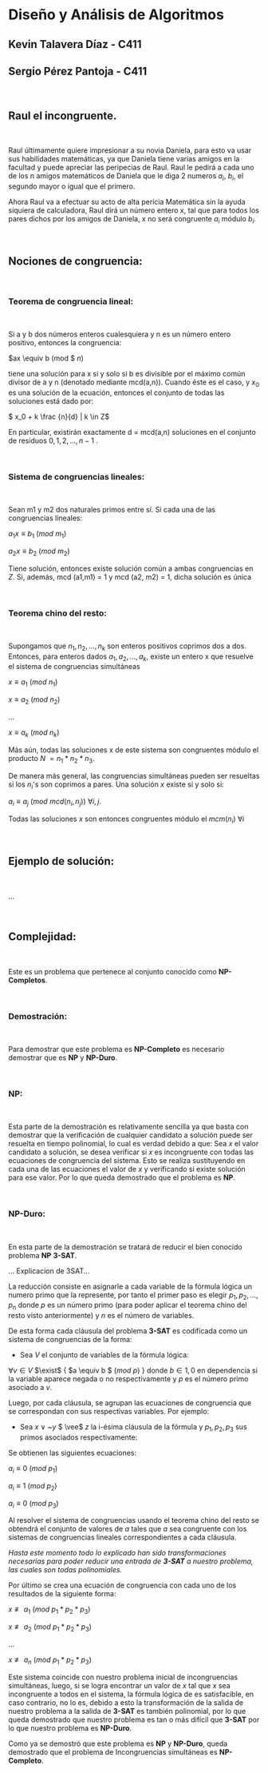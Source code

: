 # Diseño y Análisis de Algoritmos
## Kevin Talavera Díaz - C411
## Sergio Pérez Pantoja - C411

<br>

## Raul el incongruente.

<br>

Raul últimamente quiere impresionar a su novia Daniela, para esto va usar sus habilidades matemáticas, ya que Daniela tiene varias amigos en la facultad y puede apreciar las peripecias de Raul. Raul le pedirá a cada uno de los n amigos matemáticos de Daniela que le diga 2 numeros $a_i$, $b_i$, el segundo mayor o igual que el primero.

Ahora Raul va a efectuar su acto de alta pericia Matemática sin la ayuda siquiera de calculadora, Raul dirá un número entero x, tal que para todos los pares dichos por los amigos de Daniela, x no será congruente $a_i$ módulo $b_i$.

<br>

## Nociones de congruencia:

<br>

### Teorema de congruencia lineal:

<br>

Si a y b dos números enteros cualesquiera y n es un número entero positivo, entonces la congruencia: 

$ax \equiv b (mod $ $n)$

tiene una solución para x si y solo si b es divisible por el máximo común divisor de a y n (denotado mediante mcd(a,n)). Cuando éste es el caso, y $x_0$ es una solución de la ecuación, entonces el conjunto de todas las soluciones está dado por:

$ x_0 + k \frac {n}{d} | k \in Z$

En particular, existirán exactamente d = mcd(a,n) soluciones en el conjunto de residuos $0,1,2,\dots,n-1$ .

<br>

### Sistema de congruencias lineales:

<br>

Sean m1 y m2 dos naturales primos entre sí. Si cada una de las congruencias lineales:

$a_1x \equiv b_1$ ($mod$ $m_1$)

$a_2x \equiv b_2$ ($mod$ $m_2$)

Tiene solución, entonces existe solución común a ambas congruencias en  $Z$. Si, además, mcd (a1,m1) = 1 y mcd (a2, m2) = 1, dicha solución es única

<br>

### Teorema chino del resto:

<br>

Supongamos que $n_1, n_2, …, n_k$ son enteros positivos coprimos dos a dos. Entonces, para enteros dados $a_1,a_2, …, a_k$, existe un entero x que resuelve el sistema de congruencias simultáneas

$x \equiv a_1$ ($mod$ $n_1$)

$x \equiv a_2$ ($mod$ $n_2$)

$\dots$

$x \equiv a_k$ ($mod$ $n_k$)

Más aún, todas las soluciones x de este sistema son congruentes módulo el producto $N$ $= n_1 * n_2 * n_3$.

De manera más general, las congruencias simultáneas pueden ser resueltas si los $n_i$'s son coprimos a pares. Una solución $x$ existe si y solo si:

$a_i \equiv a_j$ ($mod$ $mcd(n_i, n_j)$) $\forall i, j$.

Todas las soluciones $x$ son entonces congruentes módulo el $mcm(n_i)$ $\forall i$

<br>

## Ejemplo de solución:

<br>

...

<br>

## Complejidad:

<br>

Este es un problema que pertenece al conjunto conocido como **NP-Completos**.

<br>

### Demostración:

<br>

Para demostrar que este problema es **NP-Completo** es necesario demostrar que es **NP** y **NP-Duro**.

<br>

### NP:

<br>

Esta parte de la demostración es relativamente sencilla ya que basta con demostrar que la verificación de cualquier candidato a solución puede ser resuelta en tiempo polinomial, lo cual es verdad debido a que: Sea $x$ el valor candidato a solución, se desea verificar si $x$ es incongruente con todas las ecuaciones de congruencia del sistema. Esto se realiza sustituyendo en cada una de las ecuaciones el valor de $x$ y verificando si existe solución para ese valor. Por lo que queda demostrado que el problema es **NP**.

<br>

### NP-Duro:

<br>

En esta parte de la demostración se tratará de reducir el bien conocido problema **NP** **3-SAT**.

... Explicacion de 3SAT...

La reducción consiste en asignarle a cada variable de la fórmula lógica un numero primo que la represente, por tanto el primer paso es elegir $p_1, p_2, \dots, p_n$ donde $p$ es un número primo (para poder aplicar el teorema chino del resto visto anteriormente) y $n$ es el número de variables.

De esta forma cada cláusula del problema **3-SAT** es codificada como un sistema de congruencias de la forma:

- Sea $V$ el conjunto de variables de la fórmula lógica:

$\forall v \in V$ $\exist$ { $a \equiv b $ ($mod$ $p$) } donde $b \in {1, 0}$ en dependencia si la variable aparece negada o no respectivamente y $p$ es el número primo asociado a $v$.

Luego, por cada cláusula, se agrupan las ecuaciones de congruencia que se correspondan con sus respectivas variables. Por ejemplo:

- Sea $x$ $\vee$ ~$y$ $ \vee$ $z$ la i-ésima cláusula de la fórmula y $p_1, p_2, p_3$ sus primos asociados respectivamente:

Se obtienen las siguientes ecuaciones:

$a_i \equiv 0$ ($mod$ $p_1$)

$a_i \equiv 1$ ($mod$ $p_2$)

$a_i \equiv 0$ ($mod$ $p_3$)

Al resolver el sistema de congruencias usando el teorema chino del resto se obtendrá el conjunto de valores de $a$ tales que $a$ sea congruente con los sistemas de congruencias lineales correspondientes a cada cláusula.

*Hasta este momento todo lo explicado han sido transformaciones necesarias para poder reducir una entrada de **3-SAT** a nuestro problema, las cuales son todas polinomiales.*

Por último se crea una ecuación de congruencia con cada uno de los resultados de la siguiente forma:

$x \not \equiv a_1$ ($mod$ $p_1 * p_2 * p_3$)

$x \not \equiv a_2$ ($mod$ $p_1 * p_2 * p_3$)

$\dots$

$x \not \equiv a_n$ ($mod$ $p_1 * p_2 * p_3$)

Este sistema coincide con nuestro problema inicial de incongruencias simultáneas, luego, si se logra encontrar un valor de $x$ tal que $x$ sea incongruente a todos en el sistema, la fórmula lógica de es satisfacible, en caso contrario, no lo es, debido a esto la transformación de la salida de nuestro problema a la salida de **3-SAT** es también polinomial, por lo que queda demostrado que nuestro problema es tan o más difícil que **3-SAT** por lo que nuestro problema es **NP-Duro**.

Como ya se demostró que este problema es **NP** y **NP-Duro**, queda demostrado que el problema de Incongruencias simultáneas es **NP-Completo**.


